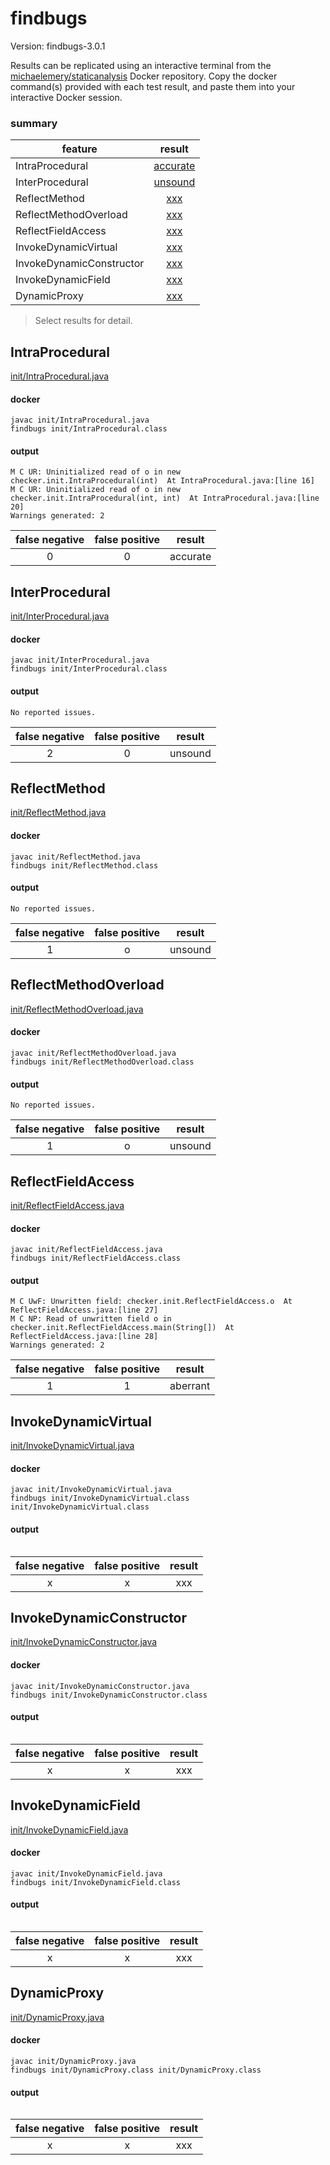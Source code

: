 # findbugs

Version: findbugs-3.0.1

Results can be replicated using an interactive terminal from the [michaelemery/staticanalysis](https://cloud.docker.com/u/michaelemery/repository/docker/michaelemery/staticanalysis) Docker repository. Copy the docker command(s) provided with each test result, and paste them into your interactive Docker session. 

### summary

| feature | result |
| --- | :---: |
| IntraProcedural | [accurate](https://github.com/michaelemery/staticanalysis/blob/master/init/findbugs.md#IntraProcedural) |
| InterProcedural | [unsound](https://github.com/michaelemery/staticanalysis/blob/master/init/findbugs.md#InterProcedural) |
| ReflectMethod | [xxx](https://github.com/michaelemery/staticanalysis/blob/master/init/findbugs.md#reflectmethodinvoke) |
| ReflectMethodOverload | [xxx](https://github.com/michaelemery/staticanalysis/blob/master/init/findbugs.md#reflectmethodinvoke) |
| ReflectFieldAccess | [xxx](https://github.com/michaelemery/staticanalysis/blob/master/init/findbugs.md#reflectoverloadinvoke) |
| InvokeDynamicVirtual | [xxx](https://github.com/michaelemery/staticanalysis/blob/master/init/findbugs.md#reflectmethodhandle) |
| InvokeDynamicConstructor | [xxx](https://github.com/michaelemery/staticanalysis/blob/master/init/findbugs.md#reflectfieldaccess) |
| InvokeDynamicField | [xxx](https://github.com/michaelemery/staticanalysis/blob/master/init/findbugs.md#reflectfieldaccess) |
| DynamicProxy | [xxx](https://github.com/michaelemery/staticanalysis/blob/master/init/findbugs.md#dynamicproxy) |

> Select results for detail.

## IntraProcedural

[init/IntraProcedural.java](https://github.com/michaelemery/staticanalysis/blob/master/init/IntraProcedural.java)

#### docker

```
javac init/IntraProcedural.java
findbugs init/IntraProcedural.class
```

#### output

```
M C UR: Uninitialized read of o in new checker.init.IntraProcedural(int)  At IntraProcedural.java:[line 16]
M C UR: Uninitialized read of o in new checker.init.IntraProcedural(int, int)  At IntraProcedural.java:[line 20]
Warnings generated: 2
```

| false negative | false positive | result |
| :---: | :---: | :---: |
| 0 | 0 | accurate |

## InterProcedural

[init/InterProcedural.java](https://github.com/michaelemery/staticanalysis/blob/master/init/InterProcedural.java)

#### docker

```
javac init/InterProcedural.java
findbugs init/InterProcedural.class
```

#### output

```
No reported issues.
```

| false negative | false positive | result |
| :---: | :---: | :---: |
| 2 | 0 | unsound |

## ReflectMethod

[init/ReflectMethod.java](https://github.com/michaelemery/staticanalysis/blob/master/init/ReflectMethod.java)

#### docker

```
javac init/ReflectMethod.java
findbugs init/ReflectMethod.class
```

#### output

```
No reported issues.
```

| false negative | false positive | result |
| :---: | :---: | :---: |
| 1 | o | unsound |

## ReflectMethodOverload

[init/ReflectMethodOverload.java](https://github.com/michaelemery/staticanalysis/blob/master/init/ReflectMethodOverload.java)

#### docker

```
javac init/ReflectMethodOverload.java
findbugs init/ReflectMethodOverload.class
```

#### output

```
No reported issues.
```

| false negative | false positive | result |
| :---: | :---: | :---: |
| 1 | o | unsound |

## ReflectFieldAccess

[init/ReflectFieldAccess.java](https://github.com/michaelemery/staticanalysis/blob/master/init/ReflectFieldAccess.java)

#### docker

```
javac init/ReflectFieldAccess.java
findbugs init/ReflectFieldAccess.class
```

#### output

```
M C UwF: Unwritten field: checker.init.ReflectFieldAccess.o  At ReflectFieldAccess.java:[line 27]
M C NP: Read of unwritten field o in checker.init.ReflectFieldAccess.main(String[])  At ReflectFieldAccess.java:[line 28]
Warnings generated: 2
```

| false negative | false positive | result |
| :---: | :---: | :---: |
| 1 | 1 | aberrant |

## InvokeDynamicVirtual

[init/InvokeDynamicVirtual.java](https://github.com/michaelemery/staticanalysis/blob/master/init/InvokeDynamicVirtual.java)

#### docker

```
javac init/InvokeDynamicVirtual.java
findbugs init/InvokeDynamicVirtual.class init/InvokeDynamicVirtual.class
```

#### output

```

```

| false negative | false positive | result |
| :---: | :---: | :---: |
| x | x | xxx |

## InvokeDynamicConstructor

[init/InvokeDynamicConstructor.java](https://github.com/michaelemery/staticanalysis/blob/master/init/InvokeDynamicConstructor.java)

#### docker

```
javac init/InvokeDynamicConstructor.java
findbugs init/InvokeDynamicConstructor.class
```

#### output

```

```

| false negative | false positive | result |
| :---: | :---: | :---: |
| x | x | xxx |

## InvokeDynamicField

[init/InvokeDynamicField.java](https://github.com/michaelemery/staticanalysis/blob/master/init/InvokeDynamicField.java)

#### docker

```
javac init/InvokeDynamicField.java
findbugs init/InvokeDynamicField.class
```

#### output

```

```

| false negative | false positive | result |
| :---: | :---: | :---: |
| x | x | xxx |

## DynamicProxy

[init/DynamicProxy.java](https://github.com/michaelemery/staticanalysis/blob/master/init/DynamicProxy.java)

#### docker

```
javac init/DynamicProxy.java
findbugs init/DynamicProxy.class init/DynamicProxy.class
```

#### output

```

```

| false negative | false positive | result |
| :---: | :---: | :---: |
| x | x | xxx |
